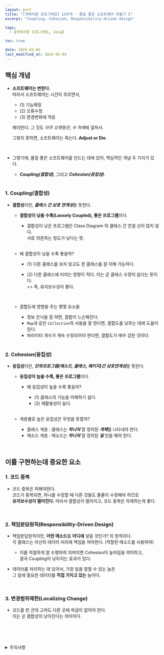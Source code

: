 ```yaml
---
layout: post
title: "[객체지향 프로그래밍] 13주차 - 품질 좋은 소프트웨어 만들기 I"
excerpt: "Coupling, Cohesion, Responsibility-driven design"

tags:
  - [객체지향 프로그래밍, Java]

toc: true

date: 2024-03-03
last_modified_at: 2024-03-03
---
```

## 핵심 개념
- **소프트웨어는 변한다.**  
따라서 소프트웨어는 시간이 흐르면서,  

  - (1) 기능확장
  - (2) 오류수정
  - (3) 환경변화에 적응

  해야한다. 그 것도 *아주 오랫동안*, *수 차례*에 걸쳐서.  

  그렇지 못하면, 소프트웨어는 죽는다. **Adjust or Die**.

  <br>

- 그렇기에, 품질 좋은 소프트웨어를 만드는 데에 있어, 핵심적인 개념 두 가지가 있다.  

  - ***Coupling(결합성)***, 그리고 ***Cohesion(응집성)***.

  <br>

### 1. Coupling(결합성)
- **결합성**이란, ***클래스 간 상호 연계성***을 뜻한다.  

  - **결합성이 낮을 수록(Loosely Coupled), 좋은 프로그램**이다.

    - 결합성이 낮은 프로그램은 Class Diagram 의 클래스 간 연결 선이 많지 않다.  
    서로 의존하는 정도가 낮다는 뜻.  
    <br>

  - 왜 결합성이 낮을 수록 좋을까?  

    - (1) 다른 클래스를 보지 않고도 한 클래스를 잘 이해 가능하다.
    - (2) 다른 클래스에 미치는 영향이 적다. 이는 곧 클래스 수정이 쉽다는 뜻이다.  
      => 즉, 유지보수성이 좋다.  

      <br>

  - 결합도에 영향을 주는 몇몇 요소들

      - 정보 은닉을 잘 하면, 결합이 느슨해진다.
      - `Map`과 같은 `Collection`의 사용을 잘 한다면, 결합도를 낮추는 데에 도움이 된다.
      - 파라미터 개수가 계속 수정되어야 한다면, 결합도가 매우 강한 것이다.  

    <br>

### 2. Cohesion(응집성)
- **응집성**이란, ***단위프로그램(메소드, 클래스, 패키지)간 상호연계성***을 뜻한다.  

  - **응집성이 높을 수록, 좋은 프로그램**이다.  

    - 왜 응집성이 높을 수록 좋을까?  

      - (1) 클래스의 기능을 이해하기 쉽다.  
      - (2) 재활용성이 높다.

      <br>

  - 계층별로 높은 응집성은 무엇을 뜻할까?

    - 클래스 계층 : 클래스는 ***하나의*** 잘 정의된 ***개체***를 나타내야 한다.
    - 메소드 계층 : 메소드는 ***하나의*** 잘 정의된 ***일*** 만을 해야 한다.  

<br>

## 이를 구현하는데 중요한 요소
### 1. 코드 중복
- 코드 중복은 피해야한다.  
코드가 중복되면, 하나를 수정할 때 다른 것들도 줄줄이 수정해야 하므로  
**유지보수성이 떨어진다.** 따라서 결합성이 떨어지고, 코드 중복은 자제하는게 좋다.  

<br>

### 2. 책임분담원칙(Responsibility-Driven Design)
- 책임분담원칙이란, **어떤 메소드**를 **어디에** 넣을 것인가? 의 원칙이다.  
각 클래스는 자신의 데이터 처리에 책임을 져야한다. (적절한 메소드를 사용하여)

  - 이를 적절하게 잘 수행하여 지켜지면 Cohesion이 높아짐을 의미하고,  
  결국 Coupling이 낮아지는 효과가 있다.

- 데이터를 처리하는 데 있어서, 가장 일을 잘할 수 있는 놈은  
그 일에 필요한 데이터를 **직접 가지고 있는** 놈이다.  

<br>

### 3. 변경범위제한(Localizing Change)
- 코드를 한 군데 고쳐도 다른 곳에 파급이 없어야 한다.  
이는 곧 결합성이 낮아진다는 의미이다.  

<br>
<br>
<br>
<br>
<details>
<summary>주의사항</summary>
<div markdown="1">

이 포스팅은 강원대학교 정충교 교수님의 객체지향 프로그래밍 수업을 들으며 내용을 정리 한 것입니다.  
수업 내용에 대한 저작권은 교수님께 있으니,  
다른 곳으로의 무분별한 내용 복사를 자제해 주세요.
</div>
</details>